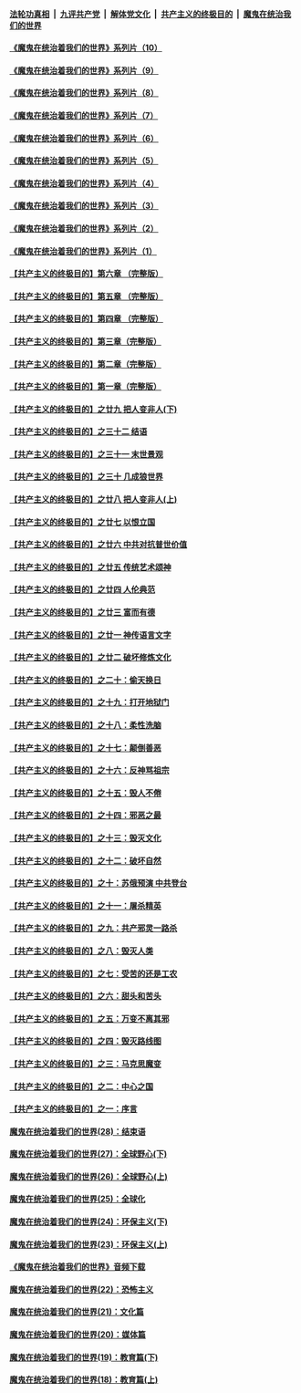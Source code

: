####  [法轮功真相](../../../../basic/blob/master/README.md?t=08262331) &nbsp;|&nbsp; [九评共产党](../../../../9ping.md/blob/master/README.md?t=08262331) &nbsp;|&nbsp; [解体党文化](../../../../jtdwh.md/blob/master/README.md?t=08262331)  &nbsp;|&nbsp; [共产主义的终极目的](../../../../gczydzjmd.md/blob/master/README.md?t=08262331) &nbsp;|&nbsp; [魔鬼在统治我们的世界](../../../../mgztzwmdsj.md/blob/master/README.md?t=08262331) 

#### [《魔鬼在统治着我们的世界》系列片（10）](../pages/nsc422/n12292670.md?t=08262331) 

#### [《魔鬼在统治着我们的世界》系列片（9）](../pages/nsc422/n12290859.md?t=08262331) 

#### [《魔鬼在统治着我们的世界》系列片（8）](../pages/nsc422/n12287445.md?t=08262331) 

#### [《魔鬼在统治着我们的世界》系列片（7）](../pages/nsc422/n12283425.md?t=08262331) 

#### [《魔鬼在统治着我们的世界》系列片（6）](../pages/nsc422/n12282314.md?t=08262331) 

#### [《魔鬼在统治着我们的世界》系列片（5）](../pages/nsc422/n12281419.md?t=08262331) 

#### [《魔鬼在统治着我们的世界》系列片（4）](../pages/nsc422/n12274024.md?t=08262331) 

#### [《魔鬼在统治着我们的世界》系列片（3）](../pages/nsc422/n12271322.md?t=08262331) 

#### [《魔鬼在统治着我们的世界》系列片（2）](../pages/nsc422/n12269049.md?t=08262331) 

#### [《魔鬼在统治着我们的世界》系列片（1）](../pages/nsc422/n12267575.md?t=08262331) 

#### [【共产主义的终极目的】第六章 （完整版）](../pages/nsc422/n11428913.md?t=08262331) 

#### [【共产主义的终极目的】第五章 （完整版）](../pages/nsc422/n11428912.md?t=08262331) 

#### [【共产主义的终极目的】第四章 （完整版）](../pages/nsc422/n11428907.md?t=08262331) 

#### [【共产主义的终极目的】第三章（完整版）](../pages/nsc422/n11428848.md?t=08262331) 

#### [【共产主义的终极目的】第二章（完整版）](../pages/nsc422/n11428831.md?t=08262331) 

#### [【共产主义的终极目的】第一章（完整版）](../pages/nsc422/n11417651.md?t=08262331) 

#### [【共产主义的终极目的】之廿九 把人变非人(下)](../pages/nsc422/n11344140.md?t=08262331) 

#### [【共产主义的终极目的】之三十二 结语](../pages/nsc422/n11360535.md?t=08262331) 

#### [【共产主义的终极目的】之三十一 末世景观](../pages/nsc422/n11351129.md?t=08262331) 

#### [【共产主义的终极目的】之三十 几成狼世界](../pages/nsc422/n11348280.md?t=08262331) 

#### [【共产主义的终极目的】之廿八 把人变非人(上)](../pages/nsc422/n11340492.md?t=08262331) 

#### [【共产主义的终极目的】之廿七 以恨立国](../pages/nsc422/n11336944.md?t=08262331) 

#### [【共产主义的终极目的】之廿六 中共对抗普世价值](../pages/nsc422/n11324785.md?t=08262331) 

#### [【共产主义的终极目的】之廿五 传统艺术颂神](../pages/nsc422/n11296396.md?t=08262331) 

#### [【共产主义的终极目的】之廿四 人伦典范](../pages/nsc422/n11296397.md?t=08262331) 

#### [【共产主义的终极目的】之廿三 富而有德](../pages/nsc422/n11283598.md?t=08262331) 

#### [【共产主义的终极目的】之廿一 神传语言文字](../pages/nsc422/n11263265.md?t=08262331) 

#### [【共产主义的终极目的】之廿二 破坏修炼文化](../pages/nsc422/n11245728.md?t=08262331) 

#### [【共产主义的终极目的】之二十：偷天换日](../pages/nsc422/n11238846.md?t=08262331) 

#### [【共产主义的终极目的】之十九：打开地狱门](../pages/nsc422/n11206376.md?t=08262331) 

#### [【共产主义的终极目的】之十八：柔性洗脑](../pages/nsc422/n11199994.md?t=08262331) 

#### [【共产主义的终极目的】之十七：颠倒善恶](../pages/nsc422/n11179782.md?t=08262331) 

#### [【共产主义的终极目的】之十六：反神骂祖宗](../pages/nsc422/n11166798.md?t=08262331) 

#### [【共产主义的终极目的】之十五：毁人不倦](../pages/nsc422/n11166792.md?t=08262331) 

#### [【共产主义的终极目的】之十四：邪恶之最](../pages/nsc422/n11150249.md?t=08262331) 

#### [【共产主义的终极目的】之十三：毁灭文化](../pages/nsc422/n11135227.md?t=08262331) 

#### [【共产主义的终极目的】之十二：破坏自然](../pages/nsc422/n11135214.md?t=08262331) 

#### [【共产主义的终极目的】之十：苏俄预演 中共登台](../pages/nsc422/n11118424.md?t=08262331) 

#### [【共产主义的终极目的】之十一：屠杀精英](../pages/nsc422/n11118442.md?t=08262331) 

#### [【共产主义的终极目的】之九：共产邪灵一路杀](../pages/nsc422/n11114139.md?t=08262331) 

#### [【共产主义的终极目的】之八：毁灭人类](../pages/nsc422/n11108503.md?t=08262331) 

#### [【共产主义的终极目的】之七：受苦的还是工农](../pages/nsc422/n11101809.md?t=08262331) 

#### [【共产主义的终极目的】之六：甜头和苦头](../pages/nsc422/n11096971.md?t=08262331) 

#### [【共产主义的终极目的】之五：万变不离其邪](../pages/nsc422/n11091285.md?t=08262331) 

#### [【共产主义的终极目的】之四：毁灭路线图](../pages/nsc422/n11086284.md?t=08262331) 

#### [【共产主义的终极目的】之三：马克思魔变](../pages/nsc422/n11061941.md?t=08262331) 

#### [【共产主义的终极目的】之二：中心之国](../pages/nsc422/n11047728.md?t=08262331) 

#### [【共产主义的终极目的】之一：序言](../pages/nsc422/n11086077.md?t=08262331) 

#### [魔鬼在统治着我们的世界(28)：结束语](../pages/nsc422/n10936246.md?t=08262331) 

#### [魔鬼在统治着我们的世界(27)：全球野心(下)](../pages/nsc422/n10928319.md?t=08262331) 

#### [魔鬼在统治着我们的世界(26)：全球野心(上)](../pages/nsc422/n10900318.md?t=08262331) 

#### [魔鬼在统治着我们的世界(25)：全球化](../pages/nsc422/n10788205.md?t=08262331) 

#### [魔鬼在统治着我们的世界(24)：环保主义(下)](../pages/nsc422/n10695307.md?t=08262331) 

#### [魔鬼在统治着我们的世界(23)：环保主义(上)](../pages/nsc422/n10688613.md?t=08262331) 

#### [《魔鬼在统治着我们的世界》音频下载](../pages/nsc422/n10635553.md?t=08262331) 

#### [魔鬼在统治着我们的世界(22)：恐怖主义](../pages/nsc422/n10614727.md?t=08262331) 

#### [魔鬼在统治着我们的世界(21)：文化篇](../pages/nsc422/n10597706.md?t=08262331) 

#### [魔鬼在统治着我们的世界(20)：媒体篇](../pages/nsc422/n10586579.md?t=08262331) 

#### [魔鬼在统治着我们的世界(19)：教育篇(下)](../pages/nsc422/n10564808.md?t=08262331) 

#### [魔鬼在统治着我们的世界(18)：教育篇(上)](../pages/nsc422/n10526970.md?t=08262331) 

